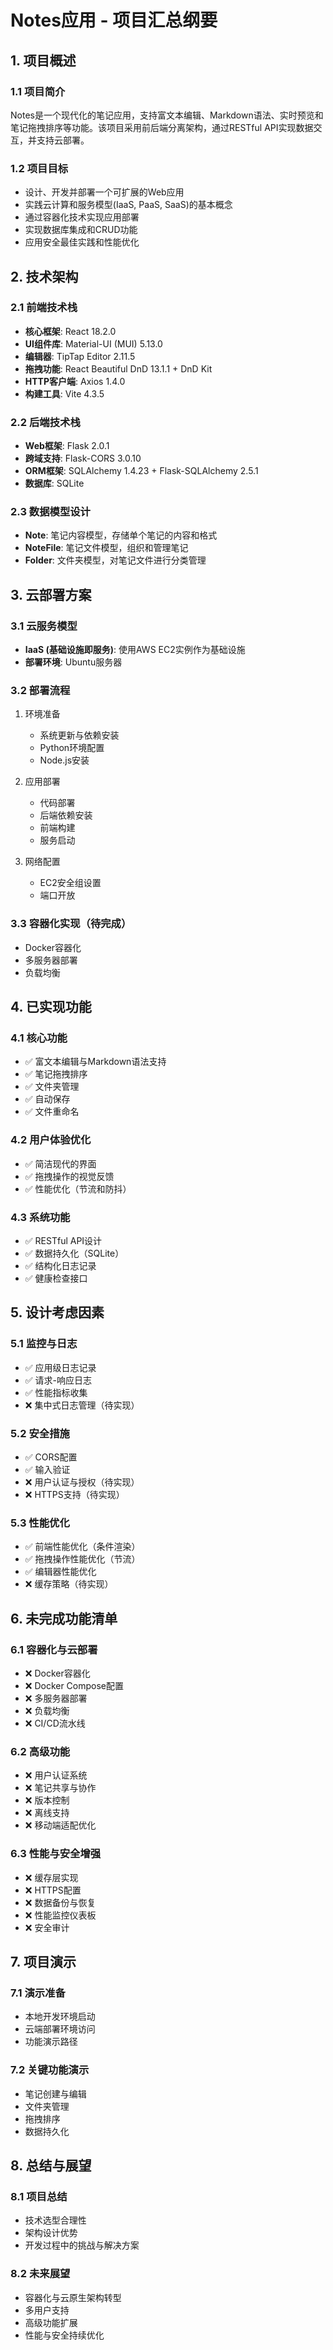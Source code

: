 # Notes应用 - 项目汇总纲要

## 1. 项目概述

### 1.1 项目简介

Notes是一个现代化的笔记应用，支持富文本编辑、Markdown语法、实时预览和笔记拖拽排序等功能。该项目采用前后端分离架构，通过RESTful API实现数据交互，并支持云部署。

### 1.2 项目目标

- 设计、开发并部署一个可扩展的Web应用
- 实践云计算和服务模型(IaaS, PaaS, SaaS)的基本概念
- 通过容器化技术实现应用部署
- 实现数据库集成和CRUD功能
- 应用安全最佳实践和性能优化

## 2. 技术架构

### 2.1 前端技术栈

- **核心框架**: React 18.2.0
- **UI组件库**: Material-UI (MUI) 5.13.0
- **编辑器**: TipTap Editor 2.11.5
- **拖拽功能**: React Beautiful DnD 13.1.1 + DnD Kit
- **HTTP客户端**: Axios 1.4.0
- **构建工具**: Vite 4.3.5

### 2.2 后端技术栈

- **Web框架**: Flask 2.0.1
- **跨域支持**: Flask-CORS 3.0.10
- **ORM框架**: SQLAlchemy 1.4.23 + Flask-SQLAlchemy 2.5.1
- **数据库**: SQLite

### 2.3 数据模型设计

- **Note**: 笔记内容模型，存储单个笔记的内容和格式
- **NoteFile**: 笔记文件模型，组织和管理笔记
- **Folder**: 文件夹模型，对笔记文件进行分类管理

## 3. 云部署方案

### 3.1 云服务模型

- **IaaS (基础设施即服务)**: 使用AWS EC2实例作为基础设施
- **部署环境**: Ubuntu服务器

### 3.2 部署流程

1. 环境准备
   - 系统更新与依赖安装
   - Python环境配置
   - Node.js安装

2. 应用部署
   - 代码部署
   - 后端依赖安装
   - 前端构建
   - 服务启动

3. 网络配置
   - EC2安全组设置
   - 端口开放

### 3.3 容器化实现（待完成）

- Docker容器化
- 多服务器部署
- 负载均衡

## 4. 已实现功能

### 4.1 核心功能

- ✅ 富文本编辑与Markdown语法支持
- ✅ 笔记拖拽排序
- ✅ 文件夹管理
- ✅ 自动保存
- ✅ 文件重命名

### 4.2 用户体验优化

- ✅ 简洁现代的界面
- ✅ 拖拽操作的视觉反馈
- ✅ 性能优化（节流和防抖）

### 4.3 系统功能

- ✅ RESTful API设计
- ✅ 数据持久化（SQLite）
- ✅ 结构化日志记录
- ✅ 健康检查接口

## 5. 设计考虑因素

### 5.1 监控与日志

- ✅ 应用级日志记录
- ✅ 请求-响应日志
- ✅ 性能指标收集
- ❌ 集中式日志管理（待实现）

### 5.2 安全措施

- ✅ CORS配置
- ✅ 输入验证
- ❌ 用户认证与授权（待实现）
- ❌ HTTPS支持（待实现）

### 5.3 性能优化

- ✅ 前端性能优化（条件渲染）
- ✅ 拖拽操作性能优化（节流）
- ✅ 编辑器性能优化
- ❌ 缓存策略（待实现）

## 6. 未完成功能清单

### 6.1 容器化与云部署

- ❌ Docker容器化
- ❌ Docker Compose配置
- ❌ 多服务器部署
- ❌ 负载均衡
- ❌ CI/CD流水线

### 6.2 高级功能

- ❌ 用户认证系统
- ❌ 笔记共享与协作
- ❌ 版本控制
- ❌ 离线支持
- ❌ 移动端适配优化

### 6.3 性能与安全增强

- ❌ 缓存层实现
- ❌ HTTPS配置
- ❌ 数据备份与恢复
- ❌ 性能监控仪表板
- ❌ 安全审计

## 7. 项目演示

### 7.1 演示准备

- 本地开发环境启动
- 云端部署环境访问
- 功能演示路径

### 7.2 关键功能演示

- 笔记创建与编辑
- 文件夹管理
- 拖拽排序
- 数据持久化

## 8. 总结与展望

### 8.1 项目总结

- 技术选型合理性
- 架构设计优势
- 开发过程中的挑战与解决方案

### 8.2 未来展望

- 容器化与云原生架构转型
- 多用户支持
- 高级功能扩展
- 性能与安全持续优化